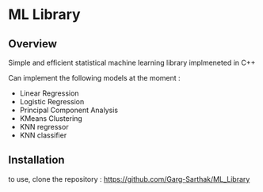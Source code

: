 # ML Library

## Overview
Simple and efficient statistical machine learning library implmeneted in C++


Can implement the following models at the moment : 
- Linear Regression
- Logistic Regression
- Principal Component Analysis
- KMeans Clustering
- KNN regressor
- KNN classifier


## Installation
to use, clone the repository : https://github.com/Garg-Sarthak/ML_Library

